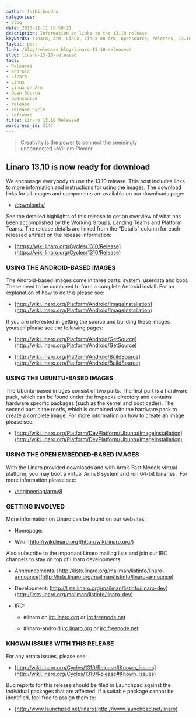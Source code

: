 ```yaml
---
author: fathi.boudra
categories:
- blog
date: 2013-11-11 16:50:21
description: Information on links to the 13.10 release
keywords: linaro, Arm, Linux, Linux on Arm, opensource, releases, 13.10 release
layout: post
link: /blog/releases-blog/linaro-13-10-released/
slug: linaro-13-10-released
tags:
- Releases
- android
- Linaro
- Linux
- Linux on Arm
- Open Source
- Opensource
- release
- release cycle
- software
title: Linaro 13.10 Released
wordpress_id: 3147
---
```


> Creativity is the power to connect the seemingly unconnected.~William Plomer 


## Linaro 13.10 is now ready for download


We encourage everybody to use the 13.10 release. This post includes links to more information and instructions for using the images. The download links for all images and components are available on our downloads page:

  * [/downloads/](/downloads/)


See the detailed highlights of this release to get an overview of what has been accomplished by the Working Groups, Landing Teams and Platform Teams. The release details are linked from the “Details” column for each released artifact on the release information:


  * [https://wiki.linaro.org/Cycles/1310/Release](https://wiki.linaro.org/Cycles/1310/Release)

### USING THE ANDROID-BASED IMAGES


The Android-based images come in three parts: system, userdata and boot. These need to be combined to form a complete Android install. For an explanation of how to do this please see:




  * [http://wiki.linaro.org/Platform/Android/ImageInstallation](http://wiki.linaro.org/Platform/Android/ImageInstallation)


If you are interested in getting the source and building these images yourself please see the following pages:


  * [http://wiki.linaro.org/Platform/Android/GetSource](http://wiki.linaro.org/Platform/Android/GetSource)


  * [http://wiki.linaro.org/Platform/Android/BuildSource](http://wiki.linaro.org/Platform/Android/BuildSource)

### USING THE UBUNTU-BASED IMAGES


The Ubuntu-based images consist of two parts. The first part is a hardware pack, which can be found under the hwpacks directory and contains hardware specific packages (such as the kernel and bootloader). The second part is the rootfs, which is combined with the hardware pack to create a complete image. For more information on how to create an image please see:

  * [http://wiki.linaro.org/Platform/DevPlatform/Ubuntu/ImageInstallation](http://wiki.linaro.org/Platform/DevPlatform/Ubuntu/ImageInstallation)


### USING THE OPEN EMBEDDED-BASED IMAGES


With the Linaro provided downloads and with Arm’s Fast Models virtual platform, you may boot a virtual Armv8 system and run 64-bit binaries.  For more information please see:

  * [/engineering/armv8](/engineering/projects/)

### GETTING INVOLVED


More information on Linaro can be found on our websites:

  * Homepage: [](/)


  * Wiki: [http://wiki.linaro.org](http://wiki.linaro.org/)


Also subscribe to the important Linaro mailing lists and join our IRC channels to stay on top of Linaro developments:


  * Announcements: [http://lists.linaro.org/mailman/listinfo/linaro-announce](http://lists.linaro.org/mailman/listinfo/linaro-announce)


  * Development: [http://lists.linaro.org/mailman/listinfo/linaro-dev](http://lists.linaro.org/mailman/listinfo/linaro-dev)


  * IRC:


    * #linaro on [irc.linaro.org](/contact/irc/) or [irc.freenode.net](/contact/irc/)


    * #linaro-android [irc.linaro.org](/contact/irc/) or [irc.freenode.net](/contact/irc/)


### KNOWN ISSUES WITH THIS RELEASE


For any errata issues, please see:




  * [http://wiki.linaro.org/Cycles/1310/Release#Known_Issues](http://wiki.linaro.org/Cycles/1310/Release#Known_Issues)


Bug reports for this release should be filed in Launchpad against the individual packages that are affected. If a suitable package cannot be identified, feel free to assign them to:


  * [http://www.launchpad.net/linaro](http://www.launchpad.net/linaro)